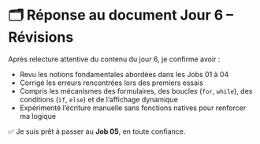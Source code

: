 # 🗂️ Réponse au document Jour 6 – Révisions

Après relecture attentive du contenu du jour 6, je confirme avoir :

- Revu les notions fondamentales abordées dans les Jobs 01 à 04  
- Corrigé les erreurs rencontrées lors des premiers essais  
- Compris les mécanismes des formulaires, des boucles (`for`, `while`), des conditions (`if`, `else`) et de l’affichage dynamique  
- Expérimenté l’écriture manuelle sans fonctions natives pour renforcer ma logique

✅ Je suis prêt à passer au **Job 05**, en toute confiance.

